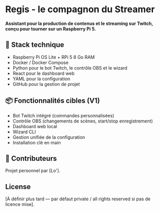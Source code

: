 # Regis - le compagnon du Streamer
**Assistant pour la production de contenus et le streaming sur Twitch, conçu pour tourner sur un Raspberry Pi 5.**

## 🚀 Stack technique

- Raspberry Pi OS Lite + RPi 5 8 Go RAM
- Docker / Docker Compose
- Python pour le bot Twitch, le contrôle OBS et le wizard
- React pour le dashboard web
- YAML pour la configuration
- GitHub pour la gestion de projet


## 📦 Fonctionnalités cibles (V1)

- Bot Twitch intégré (commandes personnalisées)
- Contrôle OBS (changements de scènes, start/stop enregistrement)
- Dashboard web local
- Wizard CLI
- Gestion unifiée de la configuration
- Installation clé en main

## 🤝 Contributeurs

Projet personnel par [Lo'].

## License

[À définir plus tard — par défaut private / all rights reserved si pas de licence mise].